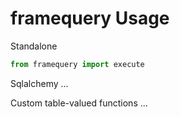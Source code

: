 # framequery Usage

Standalone

```python
from framequery import execute
```

Sqlalchemy ...

Custom table-valued functions ...
